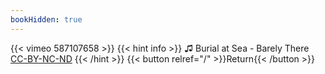 ```yaml
---
bookHidden: true
---
```


{{< vimeo 587107658 >}}
{{< hint info >}}
♫ Burial at Sea - Barely There [CC-BY-NC-ND](https://freemusicarchive.org/music/Dead_Bees/Dead_Bees_records_label_sampler_11/08-Barely_There)
{{< /hint >}}
{{< button relref="/" >}}Return{{< /button >}}
